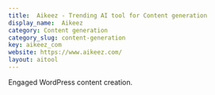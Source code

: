 ```yaml
---
title:  Aikeez - Trending AI tool for Content generation
display_name:  Aikeez
category: Content generation
category_slug: content-generation
key: aikeez_com
website: https://www.aikeez.com/
layout: aitool
---
```


Engaged WordPress content creation.
